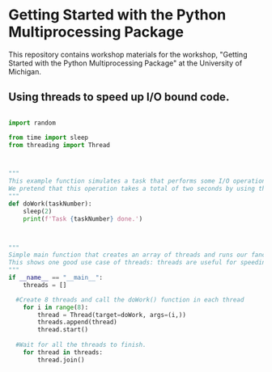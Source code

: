 # Getting Started with the Python Multiprocessing Package

This repository contains workshop materials for the workshop, "Getting Started with the Python Multiprocessing Package" at the University of Michigan.


## Using threads to speed up I/O bound code.
```python

import random

from time import sleep
from threading import Thread



"""
This example function simulates a task that performs some I/O operation such as making a web request, connecting to a database, etc.
We pretend that this operation takes a total of two seconds by using the sleep() function.
"""
def doWork(taskNumber):
	sleep(2)
	print(f'Task {taskNumber} done.')



"""
Simple main function that creates an array of threads and runs our fancy doWork() function separately in each thread.
This shows one good use case of threads: threads are useful for speeding up code that is I/O-bound rather than CPU-bound.
"""
if __name__ == "__main__":
	threads = []

  #Create 8 threads and call the doWork() function in each thread
	for i in range(8):	
		thread = Thread(target=doWork, args=(i,))
		threads.append(thread)
		thread.start()
	
  #Wait for all the threads to finish.
	for thread in threads:
		thread.join()
```

